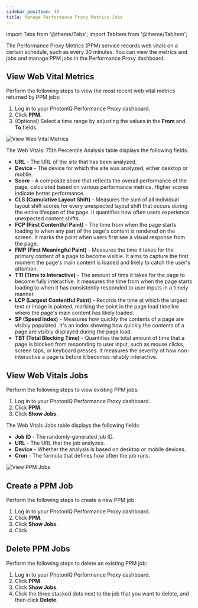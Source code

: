 ```yaml
---
sidebar_position: 40
title: Manage Performance Proxy Metrics Jobs
---
```


import Tabs from '@theme/Tabs';
import TabItem from '@theme/TabItem';

The Performance Proxy Metrics (PPM) service records web vitals on a certain schedule, such as every 30 minutes. You can view the metrics and jobs and manage PPM jobs in the Performance Proxy dashboard.

## View Web Vital Metrics

Perform the following steps to view the most recent web vital metrics returned by PPM jobs:

1. Log in to your PhotonIQ Performance Proxy dashboard.
2. Click **PPM**.
3. (Optional) Select a time range by adjusting the values in the **From** and **To** fields.

![View Web Vital Metrics](/img/photoniq/p3/p3-web-vital-metrics.png)

The Web Vitals: 75th Percentile Analysis table displays the following fields:

- **URL** - The URL of the site that has been analyzed.
- **Device** - The device for which the site was analyzed, either desktop or mobile.
- **Score** - A composite score that reflects the overall performance of the page, calculated based on various performance metrics. Higher scores indicate better performance.
- **CLS (Cumulative Layout Shift)** - Measures the sum of all individual layout shift scores for every unexpected layout shift that occurs during the entire lifespan of the page. It quantifies how often users experience unexpected content shifts.
- **FCP (First Contentful Paint)** - The time from when the page starts loading to when any part of the page's content is rendered on the screen. It marks the point when users first see a visual response from the page.
- **FMP (First Meaningful Paint)** - Measures the time it takes for the primary content of a page to become visible. It aims to capture the first moment the page's main content is loaded and likely to catch the user's attention.
- **TTI (Time to Interactive)** - The amount of time it takes for the page to become fully interactive. It measures the time from when the page starts loading to when it has consistently responded to user inputs in a timely manner.
- **LCP (Largest Contentful Paint)** - Records the time at which the largest text or image is painted, marking the point in the page load timeline where the page's main content has likely loaded.
- **SP (Speed Index)** - Measures how quickly the contents of a page are visibly populated. It's an index showing how quickly the contents of a page are visibly displayed during the page load.
- **TBT (Total Blocking Time)** - Quantifies the total amount of time that a page is blocked from responding to user input, such as mouse clicks, screen taps, or keyboard presses. It measures the severity of how non-interactive a page is before it becomes reliably interactive.

## View Web Vitals Jobs

Perform the following steps to view existing PPM jobs:

1. Log in to your PhotonIQ Performance Proxy dashboard.
2. Click **PPM**.
3. Click **Show Jobs**.

The Web Vitals Jobs table displays the following fields:

- **Job ID** - The randomly-generated job ID.
- **URL** - The URL that the job analyzes.
- **Device** - Whether the analysis is based on desktop or mobile devices.
- **Cron** - The formula that defines how often the job runs.

![View PPM Jobs](/img/photoniq/p3/view-ppm-jobs.png)

## Create a PPM Job

Perform the following steps to create a new PPM job:

1. Log in to your PhotonIQ Performance Proxy dashboard.
2. Click **PPM**.
3. Click **Show Jobs**.
4. Click





## Delete PPM Jobs

Perform the following steps to delete an existing PPM job:

1. Log in to your PhotonIQ Performance Proxy dashboard.
2. Click **PPM**.
3. Click **Show Jobs**.
4. Click the three stacked dots next to the job that you want to delete, and then click **Delete**.
